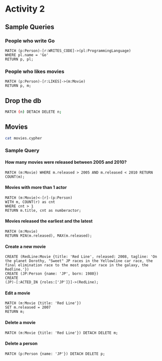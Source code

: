 # Activity 2

## Sample Queries

### People who write Go

```cypher
MATCH (p:Person)-[r:WRITES_CODE]->(pl:ProgrammingLanguage)
WHERE pl.name = 'Go'
RETURN p, pl;
```

### People who likes movies

```cypher
MATCH (p:Person)-[r:LIKES]->(m:Movie)
RETURN p, m;
```

## Drop the db

```bash
MATCH (n) DETACH DELETE n;
```


## Movies

```bash
cat movies.cypher
```

### Sample Query

#### How many movies were released between 2005 and 2010?

```cypher
MATCH (m:Movie) WHERE m.released > 2005 AND m.released < 2010 RETURN COUNT(m);
```

#### Movies with more than 1 actor

```cypher
MATCH (m:Movie)<-[r]-(p:Person)
WITH m, COUNT(r) as cnt
WHERE cnt > 1
RETURN m.title, cnt as numberactor;
```

#### Movies released the earliest and the latest

```cypher
MATCH (m:Movie)
RETURN MIN(m.released), MAX(m.released);
```

#### Create a new movie

```cypher
CREATE (RedLine:Movie {title: 'Red Line', released: 2008, tagline: 'On the planet Dorothy, "Sweet" JP races in the Yellowline car race, the final elimination race to the most popular race in the galaxy, the Redline.'})
CREATE (JP:Person {name: 'JP', born: 1980})
CREATE
(JP)-[:ACTED_IN {roles:['JP']}]->(RedLine);
```

#### Edit a movie

```cypher
MATCH (m:Movie {title: 'Red Line'})
SET m.released = 2007
RETURN m;
```

#### Delete a movie

```cypher
MATCH (m:Movie {title: 'Red Line'}) DETACH DELETE m;
```

#### Delete a person

```cypher
MATCH (p:Person {name: 'JP'}) DETACH DELETE p;
```
